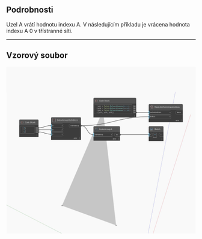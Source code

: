 ## Podrobnosti
Uzel A vrátí hodnotu indexu A. V následujícím příkladu je vrácena hodnota indexu A 0 v třístranné síti.
___
## Vzorový soubor

![A](./Autodesk.DesignScript.Geometry.IndexGroup.A_img.jpg)

